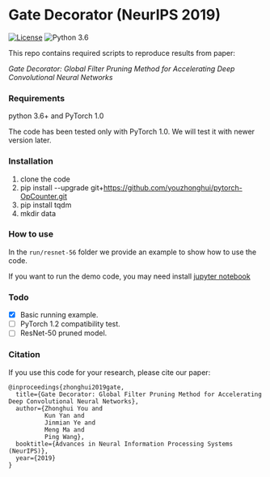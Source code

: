 # Gate Decorator (NeurIPS 2019)

[![License](https://img.shields.io/badge/License-Apache%202.0-blue.svg)](https://github.com/NifTK/NiftyNet/blob/dev/LICENSE)
![Python 3.6](https://img.shields.io/badge/python-3.6-green.svg)

This repo contains required scripts to reproduce results from paper:

_Gate Decorator: Global Filter Pruning Method for Accelerating Deep Convolutional Neural Networks_

### Requirements

python 3.6+ and PyTorch 1.0

The code has been tested only with PyTorch 1.0. We will test it with newer version later.

### Installation

1. clone the code
2. pip install --upgrade git+https://github.com/youzhonghui/pytorch-OpCounter.git
3. pip install tqdm
4. mkdir data

### How to use

In the `run/resnet-56` folder we provide an example to show how to use the code.

If you want to run the demo code, you may need install [jupyter notebook](https://jupyter.org/)

### Todo

- [x] Basic running example.
- [ ] PyTorch 1.2 compatibility test.
- [ ] ResNet-50 pruned model.

### Citation

If you use this code for your research, please cite our paper:
```
@inproceedings{zhonghui2019gate,
  title={Gate Decorator: Global Filter Pruning Method for Accelerating Deep Convolutional Neural Networks},
  author={Zhonghui You and
          Kun Yan and
          Jinmian Ye and
          Meng Ma and
          Ping Wang},
  booktitle={Advances in Neural Information Processing Systems (NeurIPS)},
  year={2019}
}
```